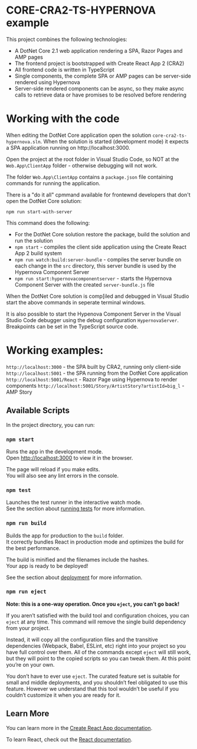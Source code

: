 # CORE-CRA2-TS-HYPERNOVA example

This project combines the following technologies:

- A DotNet Core 2.1 web application rendering a SPA, Razor Pages and AMP pages
- The frontend project is bootstrapped with Create React App 2 (CRA2)
- All frontend code is written in TypeScript
- Single components, the complete SPA or AMP pages can be server-side rendered using Hypernova
- Server-side rendered components can be async, so they make async calls to retrieve data or have promises to be resolved before rendering

# Working with the code

When editing the DotNet Core application open the solution ```core-cra2-ts-hypernova.sln```. When the solution is started (development mode) it expects a SPA application running on http://localhost:3000.

Open the project at the root folder in Visual Studio Code, so NOT at the ```Web.App\ClientApp``` folder - otherwise debugging will not work.

The folder ```Web.App\ClientApp``` contains a ```package.json``` file containing commands
for running the application.

There is a "do it all" cpmmand available for frontewnd developers that don't open the DotNet Core solution:

```
npm run start-with-server
```

This command does the following:

- For the DotNet Core solution restore the package, build the solution and run the solution
- ```npm start``` - compiles the client side application using the Create React App 2 build system
- ```npm run watch:build:server-bundle``` - compiles the server bundle on each change in the ```src``` directory, this server bundle is used by the Hypernova Component Server
- ```npm run start:hypernovacomponentserver``` - starts the Hypernova Component Server with the created ```server-bundle.js``` file

When the DotNet Core solution is comp[iled and debugged in Visual Studio start the above
commands in seperate terminal windows.

It is also possible to start the Hypenova Component Server in the Visual Studio Code debugger using the debug configuration ```HypernovaServer```. Breakpoints can be set in the TypeScript source code.

# Working examples:

```http://localhost:3000``` - the SPA built by CRA2, running only client-side
```http://localhost:5001``` - the SPA running from the DotNet Core application
```http://localhost:5001/React``` - Razor Page using Hypernova to render components
```http://localhost:5001/Story/ArtistStory?artistId=big_l``` - AMP Story

## Available Scripts

In the project directory, you can run:

### `npm start`

Runs the app in the development mode.<br>
Open [http://localhost:3000](http://localhost:3000) to view it in the browser.

The page will reload if you make edits.<br>
You will also see any lint errors in the console.

### `npm test`

Launches the test runner in the interactive watch mode.<br>
See the section about [running tests](https://facebook.github.io/create-react-app/docs/running-tests) for more information.

### `npm run build`

Builds the app for production to the `build` folder.<br>
It correctly bundles React in production mode and optimizes the build for the best performance.

The build is minified and the filenames include the hashes.<br>
Your app is ready to be deployed!

See the section about [deployment](https://facebook.github.io/create-react-app/docs/deployment) for more information.

### `npm run eject`

**Note: this is a one-way operation. Once you `eject`, you can’t go back!**

If you aren’t satisfied with the build tool and configuration choices, you can `eject` at any time. This command will remove the single build dependency from your project.

Instead, it will copy all the configuration files and the transitive dependencies (Webpack, Babel, ESLint, etc) right into your project so you have full control over them. All of the commands except `eject` will still work, but they will point to the copied scripts so you can tweak them. At this point you’re on your own.

You don’t have to ever use `eject`. The curated feature set is suitable for small and middle deployments, and you shouldn’t feel obligated to use this feature. However we understand that this tool wouldn’t be useful if you couldn’t customize it when you are ready for it.

## Learn More

You can learn more in the [Create React App documentation](https://facebook.github.io/create-react-app/docs/getting-started).

To learn React, check out the [React documentation](https://reactjs.org/).

